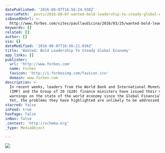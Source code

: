 ```yaml
---
datePublished: '2016-08-07T16:56:24.938Z'
sourcePath: _posts/2016-08-07-wanted-bold-leadership-to-steady-global-economy.md
isBasedOnUrl: >-
  http://www.forbes.com/sites/paullaudicina/2016/03/25/wanted-bold-leadership-to-steady-global-economy/#50421c0737f7
keywords: []
related: []
author: []
via: {}
dateModified: '2016-08-07T16:56:21.836Z'
title: 'Wanted: Bold Leadership To Steady Global Economy'
app_links: []
publisher:
  url: 'http://www.forbes.com'
  name: Forbes
  favicon: 'http://i.forbesimg.com/favicon.ico'
  domain: www.forbes.com
description: >-
  In recent weeks, leaders from the World Bank and International Monetary Fund
  (IMF) and the Group of 20 (G20) finance ministers have issued their most dire
  warnings on the state of the world economy since the Global Financial Crisis.
  Yet, the problems they have highlighted are unlikely to be addressed.
starred: false
inFeed: true
hasPage: false
inNav: false
_context: 'http://schema.org'
_type: MediaObject

---
```

![](https://the-grid-user-content.s3-us-west-2.amazonaws.com/4ee04369-9ed8-4e15-9f46-282929e403fc.jpg)